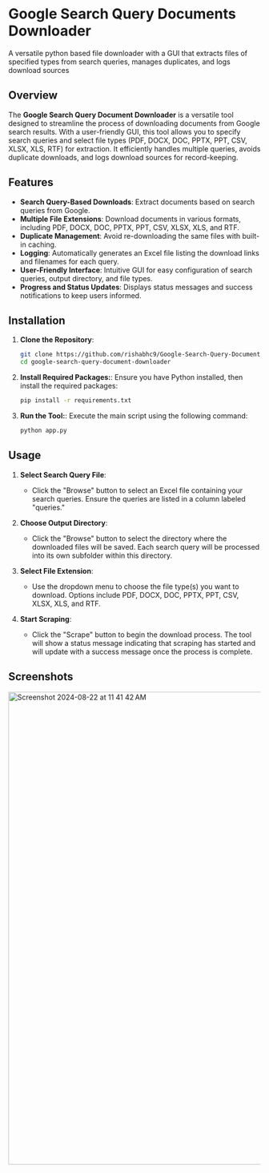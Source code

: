 # Google Search Query Documents Downloader
 A versatile python based file downloader with a GUI that extracts files of specified types from search queries, manages duplicates, and logs download sources
 
## Overview

The **Google Search Query Document Downloader** is a versatile tool designed to streamline the process of downloading documents from Google search results. With a user-friendly GUI, this tool allows you to specify search queries and select file types (PDF, DOCX, DOC, PPTX, PPT, CSV, XLSX, XLS, RTF) for extraction. It efficiently handles multiple queries, avoids duplicate downloads, and logs download sources for record-keeping.

## Features

- **Search Query-Based Downloads**: Extract documents based on search queries from Google.
- **Multiple File Extensions**: Download documents in various formats, including PDF, DOCX, DOC, PPTX, PPT, CSV, XLSX, XLS, and RTF.
- **Duplicate Management**: Avoid re-downloading the same files with built-in caching.
- **Logging**: Automatically generates an Excel file listing the download links and filenames for each query.
- **User-Friendly Interface**: Intuitive GUI for easy configuration of search queries, output directory, and file types.
- **Progress and Status Updates**: Displays status messages and success notifications to keep users informed.

## Installation

1. **Clone the Repository**:
   
   ```bash
   git clone https://github.com/rishabhc9/Google-Search-Query-Documents-Downloader.git
   cd google-search-query-document-downloader
   ```
   
3. **Install Required Packages:**:
Ensure you have Python installed, then install the required packages:

   ```bash
   pip install -r requirements.txt
   ```
   
5. **Run the Tool:**:
Execute the main script using the following command:

   ```bash
   python app.py
   ```

## Usage

1. **Select Search Query File**: 
   - Click the "Browse" button to select an Excel file containing your search queries. Ensure the queries are listed in a column labeled "queries."

2. **Choose Output Directory**:
   - Click the "Browse" button to select the directory where the downloaded files will be saved. Each search query will be processed into its own subfolder within this directory.

3. **Select File Extension**:
   - Use the dropdown menu to choose the file type(s) you want to download. Options include PDF, DOCX, DOC, PPTX, PPT, CSV, XLSX, XLS, and RTF.

4. **Start Scraping**:
   - Click the "Scrape" button to begin the download process. The tool will show a status message indicating that scraping has started and will update with a success message once the process is complete.

## Screenshots
<img width="944" alt="Screenshot 2024-08-22 at 11 41 42 AM" src="https://github.com/user-attachments/assets/0b724165-dc6e-4567-a376-45556a4f0469">


